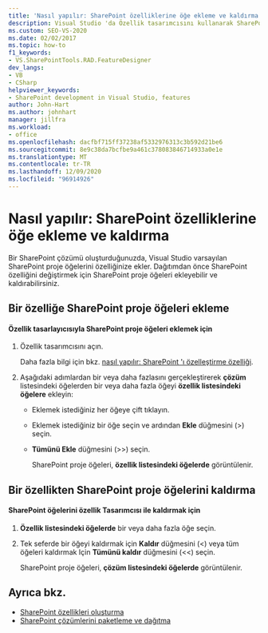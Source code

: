 ```yaml
---
title: 'Nasıl yapılır: SharePoint özelliklerine öğe ekleme ve kaldırma | Microsoft Docs'
description: Visual Studio 'da Özellik tasarımcısını kullanarak SharePoint proje öğelerini el ile SharePoint özelliklerine ekleyin ve kaldırın.
ms.custom: SEO-VS-2020
ms.date: 02/02/2017
ms.topic: how-to
f1_keywords:
- VS.SharePointTools.RAD.FeatureDesigner
dev_langs:
- VB
- CSharp
helpviewer_keywords:
- SharePoint development in Visual Studio, features
author: John-Hart
ms.author: johnhart
manager: jillfra
ms.workload:
- office
ms.openlocfilehash: dacfbf715ff37238af5332976313c3b592d21be6
ms.sourcegitcommit: 8e9c38da7bcfbe9a461c378083846714933a0e1e
ms.translationtype: MT
ms.contentlocale: tr-TR
ms.lasthandoff: 12/09/2020
ms.locfileid: "96914926"
---
```

# <a name="how-to-add-and-remove-items-to-sharepoint-features"></a>Nasıl yapılır: SharePoint özelliklerine öğe ekleme ve kaldırma
  Bir SharePoint çözümü oluşturduğunuzda, Visual Studio varsayılan SharePoint proje öğelerini özelliğinize ekler. Dağıtımdan önce SharePoint özelliğini değiştirmek için SharePoint proje öğeleri ekleyebilir ve kaldırabilirsiniz.

## <a name="add-sharepoint-project-items-to-a-feature"></a>Bir özelliğe SharePoint proje öğeleri ekleme

#### <a name="to-add-sharepoint-project-items-with-the-feature-designer"></a>Özellik tasarlayıcısıyla SharePoint proje öğeleri eklemek için

1. Özellik tasarımcısını açın.

    Daha fazla bilgi için bkz. [nasıl yapılır: SharePoint 'ı özelleştirme özelliği](../sharepoint/how-to-customize-a-sharepoint-feature.md).

2. Aşağıdaki adımlardan bir veya daha fazlasını gerçekleştirerek **çözüm** listesindeki öğelerden bir veya daha fazla öğeyi **özellik listesindeki öğelere** ekleyin:

   - Eklemek istediğiniz her öğeye çift tıklayın.

   - Eklemek istediğiniz bir öğe seçin ve ardından **Ekle** düğmesini (>) seçin.

   - **Tümünü Ekle** düğmesini (>>) seçin.

     SharePoint proje öğeleri, **özellik listesindeki öğelerde** görüntülenir.

## <a name="remove-sharepoint-project-items-from-a-feature"></a>Bir özellikten SharePoint proje öğelerini kaldırma

#### <a name="to-remove-sharepoint-items-with-the-feature-designer"></a>SharePoint öğelerini özellik Tasarımcısı ile kaldırmak için

1. **Özellik listesindeki öğelerde** bir veya daha fazla öğe seçin.

2. Tek seferde bir öğeyi kaldırmak için **Kaldır** düğmesini (<) veya tüm öğeleri kaldırmak Için **Tümünü kaldır** düğmesini (<<) seçin.

     SharePoint proje öğeleri, **çözüm listesindeki öğelerde** görüntülenir.

## <a name="see-also"></a>Ayrıca bkz.
- [SharePoint özellikleri oluşturma](../sharepoint/creating-sharepoint-features.md)
- [SharePoint çözümlerini paketleme ve dağıtma](../sharepoint/packaging-and-deploying-sharepoint-solutions.md)
